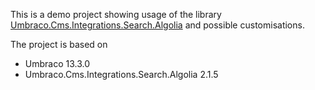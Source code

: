 This is a demo project showing usage of the library [Umbraco.Cms.Integrations.Search.Algolia](https://docs.umbraco.com/umbraco-dxp/integrations/algolia) and possible customisations.

The project is based on 

- Umbraco 13.3.0
- Umbraco.Cms.Integrations.Search.Algolia 2.1.5
